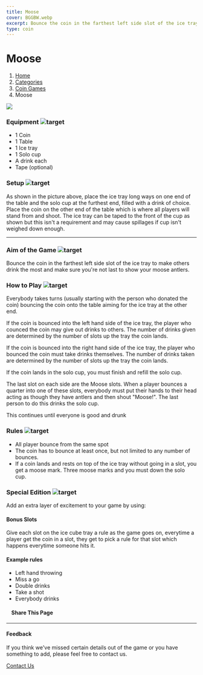 ```yaml
---
title: Moose
cover: BGGBW.webp
excerpt: Bounce the coin in the farthest left side slot of the ice tray to make others drink the most and make sure you're not last to show your moose antlers.
type: coin
---
```


# Moose

1.  [Home](/)
2.  [Categories](GameCategories)
3.  [Coin Games](GameCategories/CoinGames)
4.  Moose

![](images/moose.webp)

### Equipment ![target](images/liquor.webp)

-   1 Coin
-   1 Table
-   1 Ice tray
-   1 Solo cup
-   A drink each
-   Tape (optional)

### Setup ![target](images/settings.webp)

As shown in the picture above, place the ice tray long ways on one end of the table and the solo cup at the furthest end, filled with a drink of choice. Place the coin on the other end of the table which is where all players will stand from and shoot. The ice tray can be taped to the front of the cup as shown but this isn't a requirement and may cause spillages if cup isn't weighed down enough.

* * *

### Aim of the Game ![target](images/target.webp)

Bounce the coin in the farthest left side slot of the ice tray to make others drink the most and make sure you're not last to show your moose antlers.

### How to Play ![target](images/question.webp)

Everybody takes turns (usually starting with the person who donated the coin) bouncing the coin onto the table aiming for the ice tray at the other end.

If the coin is bounced into the left hand side of the ice tray, the player who counced the coin may give out drinks to others. The number of drinks given are determined by the number of slots up the tray the coin lands.

If the coin is bounced into the right hand side of the ice tray, the player who bounced the coin must take drinks themselves. The number of drinks taken are determined by the number of slots up the tray the coin lands.

If the coin lands in the solo cup, you must finish and refill the solo cup.

The last slot on each side are the Moose slots. When a player bounces a quarter into one of these slots, everybody must put their hands to their head acting as though they have antlers and then shout "Moose!". The last person to do this drinks the solo cup.

This continues until everyone is good and drunk

### Rules ![target](images/rules.webp)

-   All player bounce from the same spot
-   The coin has to bounce at least once, but not limited to any number of bounces.
-   If a coin lands and rests on top of the ice tray without going in a slot, you get a moose mark. Three moose marks and you must down the solo cup.

### Special Edition ![target](images/special.webp)

Add an extra layer of excitement to your game by using:

#### **Bonus Slots**

Give each slot on the ice cube tray a rule as the game goes on, everytime a player get the coin in a slot, they get to pick a rule for that slot which happens everytime someone hits it.

#### Example rules

-   Left hand throwing
-   Miss a go
-   Double drinks
-   Take a shot
-   Everybody drinks

####     Share This Page

[](https://www.facebook.com/sharer/sharer.php?u=beergogglegames.co.uk/Moose)[](https://www.instagram.com/direct/new/)[](https://twitter.com/intent/tweet?url=beergogglegames.co.uk/Moose)

* * *

#### Feedback

If you think we've missed certain details out of the game or you have something to add, please feel free to contact us.

  
  
  
[Contact Us](contact)
